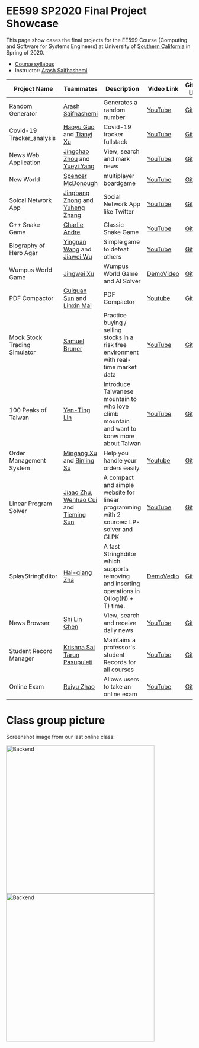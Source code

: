 # EE599 SP2020 Final Project Showcase

This page show cases the final projects for the EE599 Course (Computing and Software for Systems Engineers) at University of [Southern California](http://usc.edu/) in Spring of 2020.

- [Course syllabus](https://raw.githubusercontent.com/ourarash/EE599_SP2020_Final_Project/master/syllabus.pdf)
- Instructor: [Arash Saifhashemi](https://www.linkedin.com/in/ourarash/) 

|Project Name| Teammates | Description |Video Link|Github Link|
| --- | --- | --- | --- | --- |
| Random Generator | [Arash Saifhashemi](https://www.linkedin.com/in/ourarash/) | Generates a random number | [YouTube](https://www.youtube.com/channel/UCuRf9tqJaRgXLyl85Nf-Vtg)|[Github](https://github.com/ourarash/nodejs_fullstack) |
| Covid-19 Tracker_analysis | [Haoyu Guo](https://www.linkedin.com/in/haoyu-guo-9a4768179/) and [Tianyi Xu](https://www.linkedin.com/in/%E5%A4%A9%E7%BE%BF-%E5%BE%90-83a272194/) | Covid-19 tracker fullstack | [YouTube](https://www.youtube.com/watch?v=HiZ4z87VUSY&t=64s)|[Github](https://github.com/guohaoyu110/COVID-19_tracker_analysis) |
| News Web Application | [Jingchao Zhou](https://www.linkedin.com/in/jingchao-zhou-a0b09a198/) and [Yueyi Yang](https://www.linkedin.com/in/%E6%9C%88%E4%BB%AA-%E6%9D%A8-4b0302193/) | View, search and mark news | [YouTube](https://www.youtube.com/watch?v=oOPrbqfKE9Y&t=127s)|[Github](https://github.com/JingchaoZhou/Web-News-Project) |
| New World | [Spencer McDonough](https://www.linkedin.com/in/spencer-mcdonough/) | multiplayer boardgame | [YouTube](https://youtu.be/OT_Ji8IMt7c)|[Github](https://github.com/smcd253/new-world) |
| Soical Network App | [Jingbang Zhong](https://www.linkedin.com/in/jingbanz/) and [Yuheng Zhang](https://www.linkedin.com/in/yuheng-zhang-176b9a197) | Social Network App like Twitter  | [YouTube](https://youtu.be/xT4uTTYC0Bk)|[Github](https://github.com/Yuheng-Zhang/Social-Network-App) |
| C++ Snake Game | [Charlie Andre](https://www.linkedin.com/in/charlie-andre-748b5197/) | Classic Snake Game | [YouTube](https://www.youtube.com/watch?v=q1sGrCArmp4) | [Github](https://github.com/candre97/Snake) | 
| Biography of Hero Agar | [Yingnan Wang](https://www.linkedin.com/in/yingnan-wang-649687148/) and [Jiawei Wu](https://www.linkedin.com/in/jiawei-wu-ba851514a/) | Simple game to defeat others | [YouTube](https://www.youtube.com/watch?v=DdsqrOJ5ep0&feature=youtu.be) | [Github](https://github.com/YingnanWang-Ray/EE599_Final_Project.git) |
| Wumpus World Game | [Jingwei Xu](https://www.linkedin.com/in/jingwei-xu-b323a0142/) | Wumpus World Game and AI Solver | [DemoVideo](https://drive.google.com/file/d/16nJCve9l4DEpJHcx8u0dtHy43jjoZFYl/view?usp=sharing) | [Github](https://github.com/jingweixu3/wumpus_sv) | 
| PDF Compactor | [Guiquan Sun](https://www.linkedin.com/in/guiquan-sun-441399181/) and [Linxin Mai](https://www.linkedin.com/in/linxin-mai/) | PDF Compactor | [Youtube](https://www.youtube.com/watch?v=6Zd7mUN6C9A&feature=youtu.be) | [Github](https://github.com/guiquansun/PDF-Compactor) |
| Mock Stock Trading Simulator | [Samuel Bruner](https://www.linkedin.com/in/samuelbruner/) | Practice buying / selling stocks in a risk free environment with real-time market data | [YouTube](https://youtu.be/WHd30ijnD-U) | [Github](https://github.com/brunersj/EE599_Project) |
|100 Peaks of Taiwan|[Yen-Ting Lin](linkedin.com/in/yen-ting-lin-8b2571159)| Introduce Taiwanese mountain to who love climb mountain and want to konw more about Taiwan|[YouTube](https://www.youtube.com/watch?v=_F54roA_pxI&feature=youtu.be)|[Github](https://github.com/linyenting365/100PeaksOfTaiwan)|
| Order Management System | [Mingang Xu](https://www.linkedin.com/in/mingang-xu-330246159/) and [Binling Su](https://www.linkedin.com/in/binling-su-0281b0191/) | Help you handle your orders easily | [Youtube](https://www.youtube.com/watch?v=KWPD5X_TJEg) | [Github](https://github.com/Rothaxe/my_order_system) |
|Linear Program Solver | [Jiaao Zhu](https://www.linkedin.com/in/jiaao-zhu-553145195/), [Wenhao Cui](https://www.linkedin.com/in/wenhao-cui-066b4a175/) and [Tieming Sun](https://www.linkedin.com/in/tieming-sun-144272128/) |A compact and simple website for linear programming with 2 sources: LP-solver and GLPK| [YouTube](https://youtu.be/nOh51QsuuGI)|[Github](https://github.com/suntietie/LinearProgram_Solver) |
|SplayStringEditor|[Hai-qiang Zha](https://www.linkedin.com/in/haiqiang-zha-b04169ab/)| A fast StringEditor which supports removing and inserting operations in O(log(N) + T) time.|[DemoVedio](https://drive.google.com/open?id=1_2dbQ1lbmMQBpxbphpiCMT_cMbfsLvzh)|[Github](https://github.com/SnowmanCharles/string-editor-splay-rope.git)|
| News Browser | [Shi Lin Chen](https://www.linkedin.com/in/shi-lin-ben-chen-98669a16b/) | View, search and receive daily news | [YouTube](https://www.youtube.com/watch?v=bYj5a5SZ_Xs) | [Github](https://github.com/linchen1010/News-Browser) | 
| Student Record Manager | [Krishna Sai Tarun Pasupuleti](https://www.linkedin.com/in/krishnasaitarun/) | Maintains a professor's student Records for all courses | [YouTube](https://youtu.be/HfpnjfPqqt0)|[Github](https://github.com/KrishnaSaiTarun/StudentRecordManager) |
|Online Exam|[Ruiyu Zhao](https://www.linkedin.com/in/ruiyu-zhao-358291192/)| Allows users to take an online exam |[YouTube](https://youtu.be/YQE-6n_fArc)|[Github](https://github.com/ruiyuzha/online-exam-project)|


# Class group picture

Screenshot image from our last online class:

<img alt="Backend" src="https://raw.githubusercontent.com/ourarash/EE599_SP2020_Final_Project/master/lastClass1.png" width="400">
<img alt="Backend" src="https://raw.githubusercontent.com/ourarash/EE599_SP2020_Final_Project/master/lastClass2.png" width="400">
